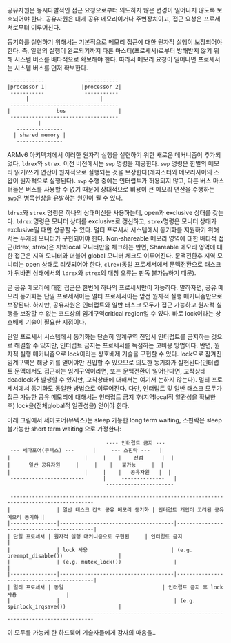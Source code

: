 공유자원은 동시다발적인 접근 요청으로부터 의도하지 않은 변경이 일어나지 않도록 보호되어야 한다. 공유자원은 대게 공유 메모리이거나 주변장치이고, 접근 요청은 프로세서로부터 이루어진다.

동기화를 실현하기 위해서는 기본적으로 메모리 접근에 대한 원자적 실행이 보장되어야 한다. 즉, 일련의 실행이 완료되기까지 다른 마스터(프로세서)로부터 방해받지 않기 위해 시스템 버스를 배타적으로 확보해야 한다. 따라서 메모리 요청이 일어나면 프로세서는 시스템 버스를 먼저 확보한다.

```
 -----------             -----------
|processor 1|           |processor 2|
 -----------             -----------
      |                       |
 -----------------------------------
|               bus                 |
 -----------------------------------
          |
   ---------------
  | shared memory |
   ---------------
```

ARMv6 아키텍처에서 이러한 원자적 실행을 실현하기 위한 새로운 메커니즘이 추가되었다, `ldrex`와 `strex`. 이전 버전에서는 `swp` 명령을 제공한다. `swp` 명령은 한벌의 메모리 읽기/쓰기 연산이 원자적으로 실행되는 것을 보장한다(레지스터와 메모리사이의 스왑이 원자적으로 실행된다). `swp` 수행 중에는 인터럽트가 허용되지 않고, 다른 버스 마스터들은 버스를 사용할 수 없기 때문에 상대적으로 비용이 큰 메모리 연산을 수행하는 `swp`은 병목현상을 유발하는 원인이 될 수 있다.

`ldrex`와 `strex` 명령은 하나의 상태머신을 사용하는데, open과 exclusive 상태를 갖는다. `ldrex` 명령은 모니터 상태를 exclusive로 갱신하고, `strex`명령은 모니터 상태가 exclusive일 때만 성공할 수 있다. 멀티 프로세서 시스템에서 동기화를 지원하기 위해서는 두개의 모니터가 구현되어야 한다. Non-shareable 메모리 영역에 대한 배타적 접근(ldrex, strex)은 지역local 모니터만을 체크하는 반면, Shareable 메모리 영역에 대한 접근은 지역 모니터와 더불어 global 모니터 체크도 이루어진다. 문맥전환후 지역 모니터는 open 상태로 리셋되어야 한다, `clrex`(동일 프로세서에서 문맥전환으로 태스크가 뒤바뀐 상태에서의 `ldrex`와 `strex`의 매칭 오류는 판독 불가능하기 때문).

곧 공유 메모리에 대한 접근은 한번에 하나의 프로세서만이 가능하다. 말하자면, 공유 메모리 동기화는 단일 프로세서이든 멀티 프로세서이든 앞선 원자적 실행 매커니즘만으로 보장된다. 하지만, 공유자원은 인터럽트와 일반 태스크 모두가 접근 가능하고 원자적 실행을 보장할 수 없는 코드상의 임계구역critical region일 수 있다. 바로 lock이라는 상호배제 기술이 필요한 지점이다.

단일 프로세서 시스템에서 동기화는 단순히 임계구역 진입시 인터럽트를 금지하는 것으로 해결할 수 있지만, 인터럽트 금지는 프로세서를 독점하는 고비용 방법이다. 반면, 원자적 실행 매커니즘으로 lock이라는 상호배제 기술을 구현할 수 있다. lock으로 잠겨진 임계구역은 해당 키를 얻어야만 진입할 수 있으므로 의도한 동기화가 실현된다(인터럽트 문맥에서도 접근하는 임계구역이라면, 또는 문맥전환이 일어난다면, 교착상태deadlock가 발생할 수 있지만, 교착상태에 대해서는 여기서 논하지 않는다). 멀티 프로세서에서 동기화도 동일한 방법으로 이루어진다. 다만, 인터럽트 및 일반 태스크 모두가 접근 가능한 공유 메모리에 대해서는 인터럽트 금지 후(지역local적 일관성을 확보한 후) lock을(전체global적 일관성을) 얻어야 한다.

아래 그림에서 세마포어(뮤텍스)는 sleep 가능한 long term waiting, 스핀락은 sleep 불가능한 short term waiting 으로 가정한다:

```
                                ---- 인터럽트 금지 ---
 --- 세마포어(뮤텍스) ---      |     --- 스핀락 ---   |
|                        |     |    |    선점      |  |
|      일반 공유자원     |     |    |   불가능     |  |
|                        |     |    |   공유자원   |  |
 ------------------------      |     --------------   |
                                ----------------------

 -------------------------------------------------------------------------------------------------
|               | 일반 태스크 간의 공유 메모리 동기화 | 인터럽트 개입이 고려된 공유 메모리 동기화 |
|---------------|-------------------------------------|-------------------------------------------|
| 단일 프로세서 | 원자적 실행 매커니즘으로 구현된     | 인터럽트 금지                             |
|               | lock 사용                           | (e.g. preempt_disable())                  |
|               | (e.g. mutex_lock())                 |                                           |
|---------------|-------------------------------------|-------------------------------------------|
| 멀티 프로세서 | 동일                                | 인터럽트 금지 후 lock 사용                |
|               |                                     | (e.g. spinlock_irqsave())                 |
 -------------------------------------------------------------------------------------------------
```

이 모두를 가능케 한 하드웨어 기술자들에게 감사의 마음을..
